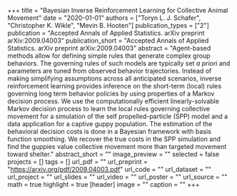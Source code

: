 +++
title = "Bayesian Inverse Reinforcement Learning for Collective Animal Movement"
date = "2020-01-01"
authors = ["Toryn L. J. Schafer", "Christopher K. Wikle", "Mevin B. Hooten"]
publication_types = ["2"]
publication = "Accepted Annals of Applied Statistics. arXiv preprint arXiv:2009.04003"
publication_short = "Accepted Annals of Applied Statistics. arXiv preprint arXiv:2009.04003"
abstract = "Agent-based methods allow for defining simple rules that generate complex group behaviors. The governing rules of such models are typically set *a priori* and parameters are tuned from observed behavior trajectories. Instead of making simplifying assumptions across all anticipated scenarios, inverse reinforcement learning provides inference on the short-term (local) rules governing long term behavior policies by using properties of a Markov decision process. We use the computationally efficient linearly-solvable Markov decision process to learn the local rules governing collective movement for a simulation of the self propelled-particle (SPP) model and a data application for a captive guppy population. The estimation of the behavioral decision costs is done in a Bayesian framework with basis function smoothing. We recover the true costs in the SPP simulation and find the guppies value collective movement more than targeted movement toward shelter."
abstract_short = ""
image_preview = ""
selected = false
projects = []
tags = []
url_pdf = ""
url_preprint = "https://arxiv.org/pdf/2009.04003.pdf"
url_code = ""
url_dataset = ""
url_project = ""
url_slides = ""
url_video = ""
url_poster = ""
url_source = ""
math = true
highlight = true
[header]
image = ""
caption = ""
+++
